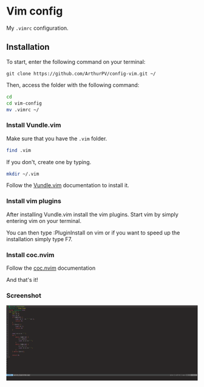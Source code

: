 # Vim config

My ```.vimrc``` configuration.

## Installation 

To start, enter the following command on your terminal:

```
git clone https://github.com/ArthurPV/config-vim.git ~/
```

Then, access the folder with the following command:
```bash
cd 
cd vim-config
mv .vimrc ~/
```
### Install Vundle.vim

Make sure that you have the ```.vim``` folder.
```bash
find .vim
```


If you don't, create one by typing.
```bash
mkdir ~/.vim
```

Follow the [Vundle.vim](https://github.com/VundleVim/Vundle.vim) documentation to install it.

### Install vim plugins

After installing Vundle.vim install the vim plugins. Start vim by simply entering vim on your terminal.

You can then type :PluginInstall on vim or if you want to speed up the installation simply type F7.

### Install coc.nvim

Follow the [coc.nvim](https://github.com/neoclide/coc.nvim) documentation

And that's it!

### Screenshot

![screenshot vim](/Screenshot_2020-07-05_15-44-45.png)
